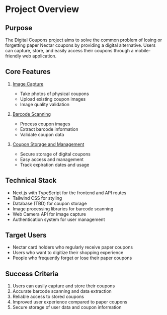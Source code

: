 # Project Overview

## Purpose

The Digital Coupons project aims to solve the common problem of losing or forgetting paper Nectar coupons by providing a digital alternative. Users can capture, store, and easily access their coupons through a mobile-friendly web application.

## Core Features

1. [Image Capture](./features/image-capture.md)

   - Take photos of physical coupons
   - Upload existing coupon images
   - Image quality validation

2. [Barcode Scanning](./features/barcode-scanning.md)

   - Process coupon images
   - Extract barcode information
   - Validate coupon data

3. [Coupon Storage and Management](./features/coupon-storage.md)
   - Secure storage of digital coupons
   - Easy access and management
   - Track expiration dates and usage

## Technical Stack

- Next.js with TypeScript for the frontend and API routes
- Tailwind CSS for styling
- Database (TBD) for coupon storage
- Image processing libraries for barcode scanning
- Web Camera API for image capture
- Authentication system for user management

## Target Users

- Nectar card holders who regularly receive paper coupons
- Users who want to digitize their shopping experience
- People who frequently forget or lose their paper coupons

## Success Criteria

1. Users can easily capture and store their coupons
2. Accurate barcode scanning and data extraction
3. Reliable access to stored coupons
4. Improved user experience compared to paper coupons
5. Secure storage of user data and coupon information
